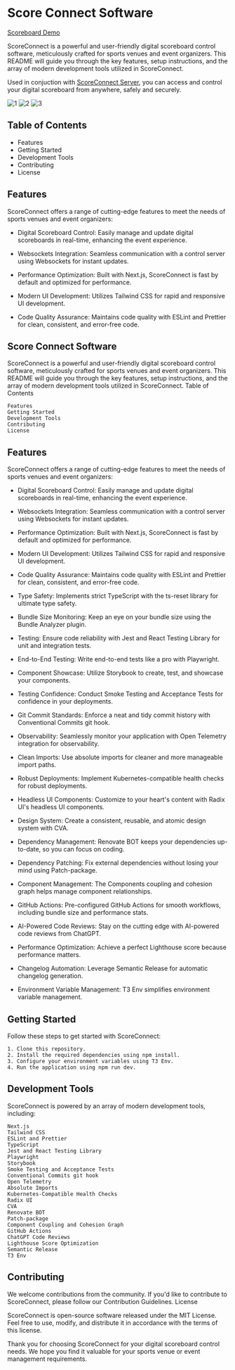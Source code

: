 # Score Connect Software

[Scoreboard Demo](https://sc.necrozma.xyz)

ScoreConnect is a powerful and user-friendly digital scoreboard control software, meticulously crafted for sports venues and event organizers. This README will guide you through the key features, setup instructions, and the array of modern development tools utilized in ScoreConnect.

Used in conjuction with [ScoreConnect Server](https://github.com/TheBozzz34/ScoreConnectServer), you can access and control your digital scoreboard from anywhere, safely and securely.

![1](https://r2.e-z.host/66429241-79bf-4da7-b4b6-33cb201c59b4/ti7f707o.png)
![2](https://r2.e-z.host/66429241-79bf-4da7-b4b6-33cb201c59b4/y4lzpi1t.png)
![3](https://r2.e-z.host/66429241-79bf-4da7-b4b6-33cb201c59b4/yu0a3gql.png)

## Table of Contents

  - Features
  - Getting Started
  - Development Tools
  - Contributing
  - License

## Features

ScoreConnect offers a range of cutting-edge features to meet the needs of sports venues and event organizers:

  - Digital Scoreboard Control: Easily manage and update digital scoreboards in real-time, enhancing the event experience.

  - Websockets Integration: Seamless communication with a control server using Websockets for instant updates.

  - Performance Optimization: Built with Next.js, ScoreConnect is fast by default and optimized for performance.

  - Modern UI Development: Utilizes Tailwind CSS for rapid and responsive UI development.

  - Code Quality Assurance: Maintains code quality with ESLint and Prettier for clean, consistent, and error-free code.

## Score Connect Software

ScoreConnect is a powerful and user-friendly digital scoreboard control software, meticulously crafted for sports venues and event organizers. This README will guide you through the key features, setup instructions, and the array of modern development tools utilized in ScoreConnect.
Table of Contents

    Features
    Getting Started
    Development Tools
    Contributing
    License

## Features

ScoreConnect offers a range of cutting-edge features to meet the needs of sports venues and event organizers:

  - Digital Scoreboard Control: Easily manage and update digital scoreboards in real-time, enhancing the event experience.

  - Websockets Integration: Seamless communication with a control server using Websockets for instant updates.

  - Performance Optimization: Built with Next.js, ScoreConnect is fast by default and optimized for performance.

  - Modern UI Development: Utilizes Tailwind CSS for rapid and responsive UI development.

  - Code Quality Assurance: Maintains code quality with ESLint and Prettier for clean, consistent, and error-free code.

  - Type Safety: Implements strict TypeScript with the ts-reset library for ultimate type safety.

  - Bundle Size Monitoring: Keep an eye on your bundle size using the Bundle Analyzer plugin.

  - Testing: Ensure code reliability with Jest and React Testing Library for unit and integration tests.

  - End-to-End Testing: Write end-to-end tests like a pro with Playwright.

  - Component Showcase: Utilize Storybook to create, test, and showcase your components.

  - Testing Confidence: Conduct Smoke Testing and Acceptance Tests for confidence in your deployments.

  - Git Commit Standards: Enforce a neat and tidy commit history with Conventional Commits git hook.

  - Observability: Seamlessly monitor your application with Open Telemetry integration for observability.

  - Clean Imports: Use absolute imports for cleaner and more manageable import paths.

  - Robust Deployments: Implement Kubernetes-compatible health checks for robust deployments.

  - Headless UI Components: Customize to your heart's content with Radix UI's headless UI components.

  - Design System: Create a consistent, reusable, and atomic design system with CVA.

  - Dependency Management: Renovate BOT keeps your dependencies up-to-date, so you can focus on coding.

  - Dependency Patching: Fix external dependencies without losing your mind using Patch-package.

  - Component Management: The Components coupling and cohesion graph helps manage component relationships.

  - GitHub Actions: Pre-configured GitHub Actions for smooth workflows, including bundle size and performance stats.

  - AI-Powered Code Reviews: Stay on the cutting edge with AI-powered code reviews from ChatGPT.

  - Performance Optimization: Achieve a perfect Lighthouse score because performance matters.

  - Changelog Automation: Leverage Semantic Release for automatic changelog generation.

  - Environment Variable Management: T3 Env simplifies environment variable management.

## Getting Started

Follow these steps to get started with ScoreConnect:

    1. Clone this repository.
    2. Install the required dependencies using npm install.
    3. Configure your environment variables using T3 Env.
    4. Run the application using npm run dev.

## Development Tools

ScoreConnect is powered by an array of modern development tools, including:

    Next.js
    Tailwind CSS
    ESLint and Prettier
    TypeScript
    Jest and React Testing Library
    Playwright
    Storybook
    Smoke Testing and Acceptance Tests
    Conventional Commits git hook
    Open Telemetry
    Absolute Imports
    Kubernetes-Compatible Health Checks
    Radix UI
    CVA
    Renovate BOT
    Patch-package
    Component Coupling and Cohesion Graph
    GitHub Actions
    ChatGPT Code Reviews
    Lighthouse Score Optimization
    Semantic Release
    T3 Env

## Contributing

We welcome contributions from the community. If you'd like to contribute to ScoreConnect, please follow our Contribution Guidelines.
License

ScoreConnect is open-source software released under the MIT License. Feel free to use, modify, and distribute it in accordance with the terms of this license.

Thank you for choosing ScoreConnect for your digital scoreboard control needs. We hope you find it valuable for your sports venue or event management requirements.

<!-- ALL-CONTRIBUTORS-LIST:START - Do not remove or modify this section -->
<!-- prettier-ignore-start -->
<!-- markdownlint-disable -->

<!-- markdownlint-restore -->
<!-- prettier-ignore-end -->

<!-- ALL-CONTRIBUTORS-LIST:END -->

